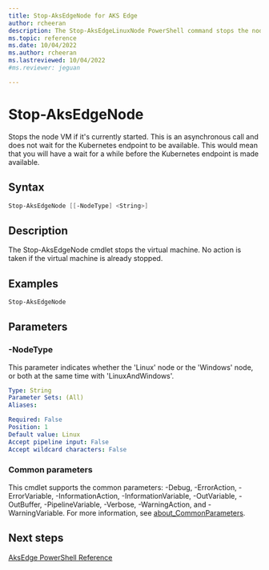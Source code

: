 ```yaml
---
title: Stop-AksEdgeNode for AKS Edge
author: rcheeran
description: The Stop-AksEdgeLinuxNode PowerShell command stops the node VM
ms.topic: reference
ms.date: 10/04/2022
ms.author: rcheeran 
ms.lastreviewed: 10/04/2022
#ms.reviewer: jeguan

---
```


# Stop-AksEdgeNode

Stops the node VM if it's currently started. This is an asynchronous call and does not wait for the Kubernetes endpoint to be available. This would mean that you will have a wait for a while before the Kubernetes endpoint is made available.

## Syntax

```powershell
Stop-AksEdgeNode [[-NodeType] <String>]
```

## Description
The Stop-AksEdgeNode cmdlet stops the virtual machine. No action is taken if the virtual machine is already stopped. 

## Examples

```powershell
Stop-AksEdgeNode
```

## Parameters

### -NodeType

This parameter indicates whether the 'Linux' node or the 'Windows' node, or both at the same time with
'LinuxAndWindows'. 

```yaml
Type: String
Parameter Sets: (All)
Aliases:

Required: False
Position: 1
Default value: Linux
Accept pipeline input: False
Accept wildcard characters: False
```

### Common parameters

This cmdlet supports the common parameters: -Debug, -ErrorAction, -ErrorVariable, -InformationAction, -InformationVariable, -OutVariable, -OutBuffer, -PipelineVariable, -Verbose, -WarningAction, and -WarningVariable. For more information, see [about_CommonParameters](https://go.microsoft.com/fwlink/?LinkID=113216).


## Next steps

[AksEdge PowerShell Reference](./index.md)
